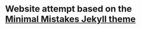 # Website attempt based on the [Minimal Mistakes Jekyll theme](https://mmistakes.github.io/minimal-mistakes/)
